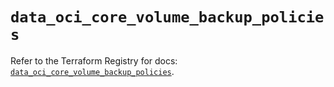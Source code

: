 # `data_oci_core_volume_backup_policies`

Refer to the Terraform Registry for docs: [`data_oci_core_volume_backup_policies`](https://registry.terraform.io/providers/hashicorp/oci/7.19.0/docs/data-sources/core_volume_backup_policies).
